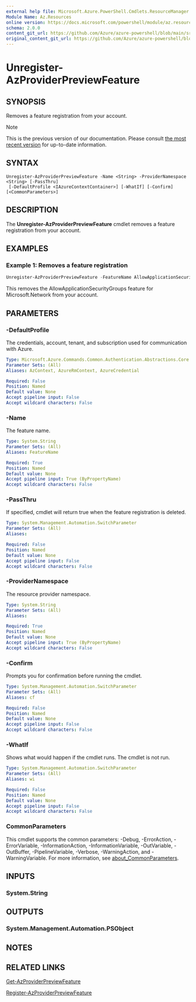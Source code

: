 ```yaml
---
external help file: Microsoft.Azure.PowerShell.Cmdlets.ResourceManager.dll-Help.xml
Module Name: Az.Resources
online version: https://docs.microsoft.com/powershell/module/az.resources/unregister-azproviderpreviewfeature
schema: 2.0.0
content_git_url: https://github.com/Azure/azure-powershell/blob/main/src/Resources/Resources/help/Unregister-AzProviderPreviewFeature.md
original_content_git_url: https://github.com/Azure/azure-powershell/blob/main/src/Resources/Resources/help/Unregister-AzProviderPreviewFeature.md
---
```


# Unregister-AzProviderPreviewFeature

## SYNOPSIS
Removes a feature registration from your account.

> [!NOTE]
>This is the previous version of our documentation. Please consult [the most recent version](/powershell/module/az.resources/unregister-azproviderpreviewfeature) for up-to-date information.

## SYNTAX

```
Unregister-AzProviderPreviewFeature -Name <String> -ProviderNamespace <String> [-PassThru]
 [-DefaultProfile <IAzureContextContainer>] [-WhatIf] [-Confirm] [<CommonParameters>]
```

## DESCRIPTION
The **Unregister-AzProviderPreviewFeature** cmdlet removes a feature registration from your account.

## EXAMPLES

### Example 1: Removes a feature registration
```powershell
Unregister-AzProviderPreviewFeature -FeatureName AllowApplicationSecurityGroups -ProviderNamespace Microsoft.Network
```

This removes the AllowApplicationSecurityGroups feature for Microsoft.Network from your account.

## PARAMETERS

### -DefaultProfile
The credentials, account, tenant, and subscription used for communication with Azure.

```yaml
Type: Microsoft.Azure.Commands.Common.Authentication.Abstractions.Core.IAzureContextContainer
Parameter Sets: (All)
Aliases: AzContext, AzureRmContext, AzureCredential

Required: False
Position: Named
Default value: None
Accept pipeline input: False
Accept wildcard characters: False
```

### -Name
The feature name.

```yaml
Type: System.String
Parameter Sets: (All)
Aliases: FeatureName

Required: True
Position: Named
Default value: None
Accept pipeline input: True (ByPropertyName)
Accept wildcard characters: False
```

### -PassThru
If specified, cmdlet will return true when the feature registration is deleted.

```yaml
Type: System.Management.Automation.SwitchParameter
Parameter Sets: (All)
Aliases:

Required: False
Position: Named
Default value: None
Accept pipeline input: False
Accept wildcard characters: False
```

### -ProviderNamespace
The resource provider namespace.

```yaml
Type: System.String
Parameter Sets: (All)
Aliases:

Required: True
Position: Named
Default value: None
Accept pipeline input: True (ByPropertyName)
Accept wildcard characters: False
```

### -Confirm
Prompts you for confirmation before running the cmdlet.

```yaml
Type: System.Management.Automation.SwitchParameter
Parameter Sets: (All)
Aliases: cf

Required: False
Position: Named
Default value: None
Accept pipeline input: False
Accept wildcard characters: False
```

### -WhatIf
Shows what would happen if the cmdlet runs.
The cmdlet is not run.

```yaml
Type: System.Management.Automation.SwitchParameter
Parameter Sets: (All)
Aliases: wi

Required: False
Position: Named
Default value: None
Accept pipeline input: False
Accept wildcard characters: False
```

### CommonParameters
This cmdlet supports the common parameters: -Debug, -ErrorAction, -ErrorVariable, -InformationAction, -InformationVariable, -OutVariable, -OutBuffer, -PipelineVariable, -Verbose, -WarningAction, and -WarningVariable. For more information, see [about_CommonParameters](http://go.microsoft.com/fwlink/?LinkID=113216).

## INPUTS

### System.String

## OUTPUTS

### System.Management.Automation.PSObject

## NOTES

## RELATED LINKS

[Get-AzProviderPreviewFeature](./Get-AzProviderPreviewFeature.md)

[Register-AzProviderPreviewFeature](./Register-AzProviderPreviewFeature.md)

